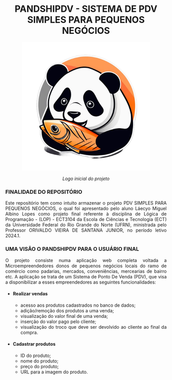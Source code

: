 <div align="center">
  <h1> 
    PANDSHIPDV  - SISTEMA DE PDV SIMPLES PARA PEQUENOS NEGÓCIOS
  </h1>
  <img src="https://github.com/laecyo2003/pdvsimplesl/blob/master/pdv_imagens/PandshiPDV.png?raw=true" alt="Logo Inicial do projeto" width=400px height=400px>
  <p>
    <em> 
      Logo inicial do projeto
    </em>
  </p>
</div>

<div align="justify">
  <h3>
    FINALIDADE DO REPOSITÓRIO
  </h3>
  <p>
    Este repositório tem como intuito armazenar o projeto PDV SIMPLES PARA PEQUENOS NEGÓCIOS, o qual foi apresentado pelo aluno Láecyo Miguel Albino Lopes
    como projeto final referente à disciplina de Lógica de Programação - (LOP) - ECT3104 da Escola de Ciências e Tecnologia (ECT) da Universidade 
    Federal do Rio Grande do Norte (UFRN), ministrada pelo Professor ORIVALDO VIEIRA DE SANTANA JUNIOR, no período letivo 2024.1.
  </p>
  
  <h3>
    UMA VISÃO O PANDSHIPDV PARA O USUÁRIO FINAL
  </h3>
  <p>
    O projeto consiste numa aplicação web completa voltada a Microempreendedores donos de pequenos negócios locais do ramo de comércio como padarias, mercados, conveniências, mercearias de bairro etc. A aplicação se trata de um Sistema de Ponto De Venda (PDV), que visa a disponibilizar a esses empreendedores as seguintes funcionalidades:
<ul>
  <li>
    <h4> Realizar vendas </h4>
    <ul>
      <li> acesso aos produtos cadastrados no banco de dados; </li>
      <li> adição/remoção dos produtos a uma venda; </li>
      <li> visualização do valor final de uma venda; </li>
      <li> inserção do valor pago pelo cliente; </li>
      <li> visualização do troco que deve ser devolvido ao cliente ao final da compra. </li>
    </ul>
  </li>
</ul>

<ul>
  <li>
    <h4> Cadastrar produtos </h4>
    <ul>
      <li> ID do produto; </li>
      <li> nome do produto; </li>
      <li> preço do produto; </li>
      <li> URL para a imagem do produto. </li>
    </ul>
  </li>
</ul>



</p>

